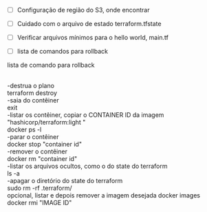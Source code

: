 


- [ ] Configuração de região do S3, onde encontrar
- [ ] Cuidado com o arquivo de estado terraform.tfstate
- [ ] Verificar arquivos mínimos para o hello world, main.tf
- [ ] lista de comandos para rollback


lista de comando para rollback

<br>-destrua o plano
<br>terraform destroy
<br>-saia do contêiner
<br>exit
<br>-listar os contêiner, copiar o CONTAINER ID da imagem "hashicorp/terraform:light "
<br>docker ps -l
<br>-parar o contêiner
<br>docker stop "container id"
<br>-remover o contêiner
<br>docker rm "container id"
<br>-listar os arquivos ocultos, como o do state do terraform
<br>ls -a
<br>-apagar o diretório do state do terraform
<br>sudo rm -rf .terraform/
<br> opcional, listar e depois remover a imagem desejada
docker images  
docker rmi "IMAGE ID"

